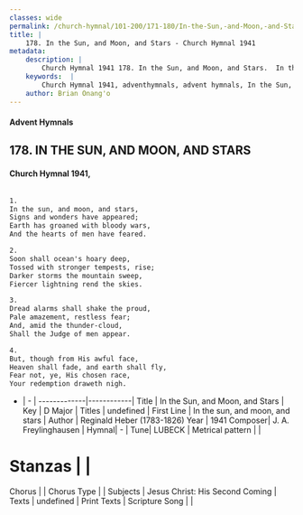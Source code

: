 ```yaml
---
classes: wide
permalink: /church-hymnal/101-200/171-180/In-the-Sun,-and-Moon,-and-Stars/
title: |
    178. In the Sun, and Moon, and Stars - Church Hymnal 1941
metadata:
    description: |
        Church Hymnal 1941 178. In the Sun, and Moon, and Stars.  In the sun, and moon, and stars,  Signs and wonders have appeared;  Earth has groaned with bloody wars,  And the hearts of men have feared.  
    keywords:  |
        Church Hymnal 1941, adventhymnals, advent hymnals, In the Sun, and Moon, and Stars, In the sun, and moon, and stars. 
    author: Brian Onang'o
---
```


#### Advent Hymnals
## 178. IN THE SUN, AND MOON, AND STARS
####  Church Hymnal 1941,

```txt

1.
In the sun, and moon, and stars, 
Signs and wonders have appeared; 
Earth has groaned with bloody wars, 
And the hearts of men have feared. 

2.
Soon shall ocean's hoary deep, 
Tossed with stronger tempests, rise; 
Darker storms the mountain sweep, 
Fiercer lightning rend the skies. 

3.
Dread alarms shall shake the proud, 
Pale amazement, restless fear; 
And, amid the thunder-cloud, 
Shall the Judge of men appear. 

4.
But, though from His awful face, 
Heaven shall fade, and earth shall fly, 
Fear not, ye, His chosen race, 
Your redemption draweth nigh.


```

- |   -  |
-------------|------------|
Title | In the Sun, and Moon, and Stars |
Key | D Major |
Titles | undefined |
First Line | In the sun, and moon, and stars |
Author | Reginald Heber (1783-1826)
Year | 1941
Composer| J. A. Freylinghausen |
Hymnal|  - |
Tune| LUBECK |
Metrical pattern | |
# Stanzas |  |
Chorus |  |
Chorus Type |  |
Subjects | Jesus Christ: His Second Coming |
Texts | undefined |
Print Texts | 
Scripture Song |  |
    
